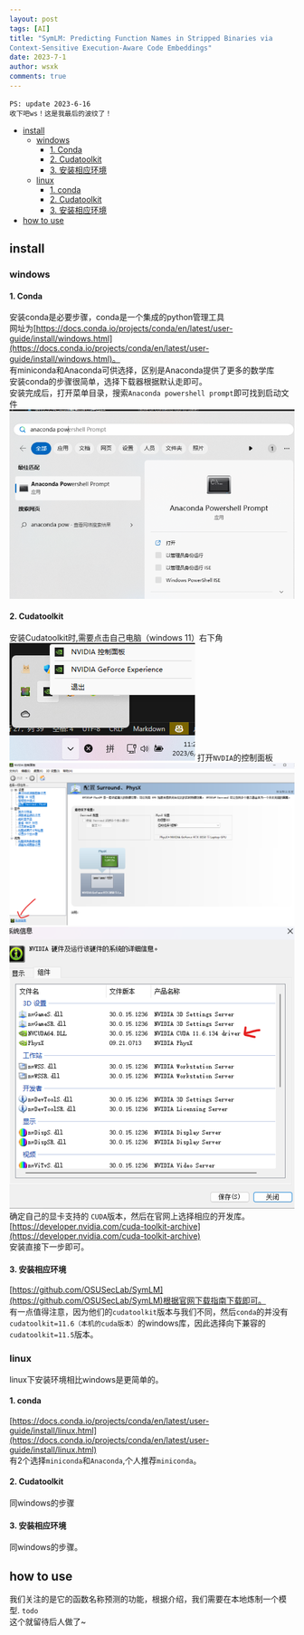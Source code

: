 ```yaml
---
layout: post
tags: [AI]
title: "SymLM: Predicting Function Names in Stripped Binaries via
Context-Sensitive Execution-Aware Code Embeddings"
date: 2023-7-1
author: wsxk
comments: true
---
```


`PS: update 2023-6-16`<br>
`收下吧ws！这是我最后的波纹了！`<br>

- [install](#install)
  - [windows](#windows)
    - [1. Conda](#1-conda)
    - [2. Cudatoolkit](#2-cudatoolkit)
    - [3. 安装相应环境](#3-安装相应环境)
  - [linux](#linux)
    - [1. conda](#1-conda-1)
    - [2. Cudatoolkit](#2-cudatoolkit-1)
    - [3. 安装相应环境](#3-安装相应环境-1)
- [how to use](#how-to-use)



## install<br> 
### windows<br>
#### 1. Conda<br>
安装conda是必要步骤，conda是一个集成的python管理工具<br>
网址为[https://docs.conda.io/projects/conda/en/latest/user-guide/install/windows.html](https://docs.conda.io/projects/conda/en/latest/user-guide/install/windows.html)。<br>
有miniconda和Anaconda可供选择，区别是Anaconda提供了更多的数学库<br>
安装conda的步骤很简单，选择下载器根据默认走即可。<br>
安装完成后，打开菜单目录，搜索`Anaconda powershell prompt`即可找到启动文件<br>
![](https://raw.githubusercontent.com/wsxk/wsxk_pictures/main/2023-4-27-vscode_cmake/20230603112739.png)

#### 2. Cudatoolkit<br>
安装Cudatoolkit时,需要点击自己电脑（windows 11）右下角<br>
![](https://raw.githubusercontent.com/wsxk/wsxk_pictures/main/2023-4-27-vscode_cmake/20230603112815.png)
打开`NVDIA`的控制面板<br>
![](https://raw.githubusercontent.com/wsxk/wsxk_pictures/main/2023-4-27-vscode_cmake/20230603112901.png)
![](https://raw.githubusercontent.com/wsxk/wsxk_pictures/main/2023-4-27-vscode_cmake/20230603112929.png)
确定自己的显卡支持的 `CUDA`版本，然后在官网上选择相应的开发库。<br>
[https://developer.nvidia.com/cuda-toolkit-archive](https://developer.nvidia.com/cuda-toolkit-archive)<br>
安装直接下一步即可。<br>

#### 3. 安装相应环境<br>
[https://github.com/OSUSecLab/SymLM](https://github.com/OSUSecLab/SymLM)根据官网下载指南下载即可。<br>
有一点值得注意，因为他们的`cudatoolkit`版本与我们不同，然后`conda`的并没有`cudatoolkit=11.6（本机的cuda版本）`的windows库，因此选择向下兼容的`cudatoolkit=11.5`版本。<br>

### linux<br>
linux下安装环境相比windows是更简单的。<br>
#### 1. conda<br>
[https://docs.conda.io/projects/conda/en/latest/user-guide/install/linux.html](https://docs.conda.io/projects/conda/en/latest/user-guide/install/linux.html)<br>
有2个选择`miniconda`和`Anaconda`,个人推荐`miniconda`。<br>
#### 2. Cudatoolkit<br>
同windows的步骤<br>
#### 3. 安装相应环境<br>
同windows的步骤。<br>

## how to use<br>
我们关注的是它的函数名称预测的功能，根据介绍，我们需要在本地炼制一个模型. `todo`<br>
这个就留待后人做了~<br>
